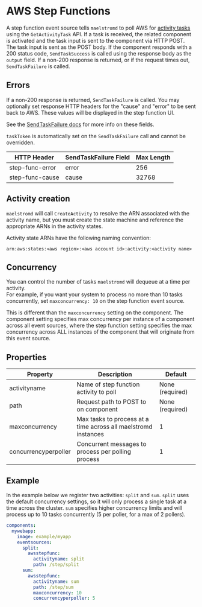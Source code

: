 
# AWS Step Functions

A step function event source tells `maelstromd` to poll AWS for [activity tasks](https://docs.aws.amazon.com/step-functions/latest/dg/concepts-activities.html) using the `GetActivityTask` API. If a task is received, the related
component is activated and the task input is sent to the component via HTTP POST. The task input is sent as the
POST body. If the component responds with a 200 status code, `SendTaskSuccess` is called using the response body as
the `output` field. If a non-200 response is returned, or if the request times out, `SendTaskFailure` is called.

## Errors

If a non-200 response is returned, `SendTaskFailure` is called. You may optionally
set response HTTP headers for the "cause" and "error" to be sent back to AWS. These values will be
displayed in the step function UI.

See the [SendTaskFailure docs](https://docs.aws.amazon.com/step-functions/latest/apireference/API_SendTaskFailure.html) for more info on these fields.

`taskToken` is automatically set on the `SendTaskFailure` call and cannot be
overridden.

| HTTP Header      | SendTaskFailure Field    | Max Length                
|------------------|--------------------------|----------------------
| step-func-error  | error                    | 256
| step-func-cause  | cause                    | 32768

## Activity creation

`maelstromd` will call `CreateActivity` to resolve the ARN associated with the activity name, but you must 
create the state machine and reference the appropriate ARNs in the activity states.

Activity state ARNs have the following naming convention:

`arn:aws:states:<aws region>:<aws account id>:activity:<activity name>`

## Concurrency

You can control the number of tasks `maelstromd` will dequeue at a time per activity.  
For example, if you want your system to process no more than 10 tasks concurrently, set 
`maxconcurrency: 10` on the step function event source.

This is different than the `maxconcurrency` setting on the component.  The component setting specifies max concurrency
per instance of a component across all event sources, where the step function setting specifies the max concurrency 
across ALL instances of the component that will originate from this event source.

## Properties

| Property             |   Description                                                                 |  Default        
|----------------------|-------------------------------------------------------------------------------|-----------------
| activityname         | Name of step function activity to poll                                        | None (required)
| path                 | Request path to POST to on component                                          | None (required)
| maxconcurrency       | Max tasks to process at a time across all maelstromd instances                | 1
| concurrencyperpoller | Concurrent messages to process per polling process                            | 1

## Example

In the example below we register two activities: `split` and `sum`. `split` uses the default concurrency settings, so
it will only process a single task at a time across the cluster. `sum` specifies higher concurrency limits and will
process up to 10 tasks concurrently (5 per poller, for a max of 2 pollers).

```yaml
components:
  mywebapp:
    image: example/myapp
    eventsources:
      split:
        awsstepfunc:
          activityname: split
          path: /step/split
      sum:
        awsstepfunc:
          activityname: sum
          path: /step/sum
          maxconcurrency: 10
          concurrencyperpoller: 5
```
